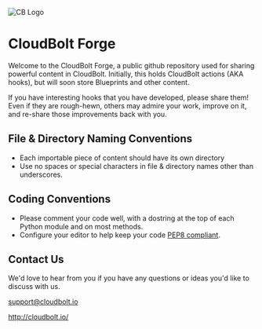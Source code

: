 ![CB Logo](http://www.cloudbolt.io/static/9c0e40b/brand/cb-sw-horizontal.svg)

# CloudBolt Forge
Welcome to the CloudBolt Forge, a public github repository used for sharing powerful content in CloudBolt.  Initially, this holds CloudBolt actions (AKA hooks), but will soon store Blueprints and other content.

If you have interesting hooks that you have developed, please share them! Even if they are rough-hewn, others may admire your work, improve on it, and re-share those improvements back with you.

## File & Directory Naming Conventions
 * Each importable piece of content should have its own directory
 * Use no spaces or special characters in file & directory names other than underscores.

## Coding Conventions
 * Please comment your code well, with a dostring at the top of each Python module and on most methods.
 * Configure your editor to help keep your code [PEP8 compliant](https://www.python.org/dev/peps/pep-0008/).

## Contact Us
We'd love to hear from you if you have any questions or ideas you'd like to discuss with us.

support@cloudbolt.io

http://cloudbolt.io/
